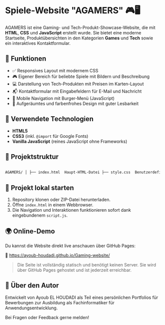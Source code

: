 # Spiele-Website "AGAMERS" 🎮🖥️

AGAMERS ist eine Gaming- und Tech-Produkt-Showcase-Website, die mit **HTML**, **CSS** und **JavaScript** erstellt wurde. Sie bietet eine moderne Startseite, Produktübersichten in den Kategorien **Games** und **Tech** sowie ein interaktives Kontaktformular.

## 🌟 Funktionen

- ✅ Responsives Layout mit modernem CSS
- 🎮 Eigener Bereich für beliebte Spiele mit Bildern und Beschreibung
- 💻 Darstellung von Tech-Produkten mit Preisen im Karten-Layout
- 📬 Kontaktformular mit Eingabefeldern für E-Mail und Nachricht
- 📱 Mobile Navigation mit Burger-Menü (JavaScript)
- 🌈 Aufgeräumtes und farbenfrohes Design mit guter Lesbarkeit

## 🔧 Verwendete Technologien

- **HTML5**
- **CSS3** (inkl. `@import` für Google Fonts)
- **Vanilla JavaScript** (reines JavaScript ohne Frameworks)

## 📂 Projektstruktur
```bash

AGAMERS/ │ ├── index.html  Haupt-HTML-Datei ├── style.css  Benutzerdefinierte CSS-Stile ├── script.js  JavaScript für Navigation & Interaktion ├── images/  Produktbilder (Games & Tech) 
```


## 🚀 Projekt lokal starten

1. Repository klonen oder ZIP-Datei herunterladen.
2. Öffne `index.html` in einem Webbrowser.
3. Die Navigation und Interaktionen funktionieren sofort dank eingebundenem `script.js`.


## 🌍 Online-Demo

Du kannst die Website direkt live anschauen über GitHub Pages:

🔗 https://ayoub-houdadi.github.io/Gaming-website/

> Die Seite ist vollständig statisch und benötigt keinen Server. Sie wird über GitHub Pages gehostet und ist jederzeit erreichbar.



## 🙋 Über den Autor
Entwickelt von Ayoub EL HOUDADI als Teil eines persönlichen Portfolios für Bewerbungen zur Ausbildung als Fachinformatiker für Anwendungsentwicklung.

Bei Fragen oder Feedback gerne melden!
